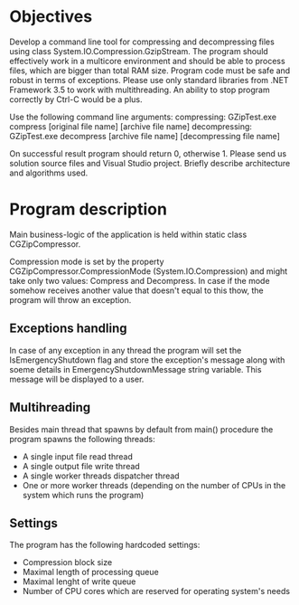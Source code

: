 # Objectives
Develop a command line tool for compressing and decompressing files using class System.IO.Compression.GzipStream.
The program should effectively work in a multicore environment and should be able to process files, which are bigger than total RAM size.
Program code must be safe and robust in terms of exceptions.
Please use only standard libraries from .NET Framework 3.5 to work with multithreading.
An ability to stop program correctly by Ctrl-C would be a plus.

Use the following command line arguments:
compressing: GZipTest.exe compress [original file name] [archive file name]
decompressing: GZipTest.exe decompress [archive file name] [decompressing file name]

On successful result program should return 0, otherwise 1.
Please send us solution source files and Visual Studio project. Briefly describe architecture and algorithms used.


# Program description
Main business-logic of the application is held within static class CGZipCompressor.

Compression mode is set by the property CGZipCompressor.CompressionMode (System.IO.Compression) and might take only two values: Compress and Decompress. In case if the mode somehow receives another value that doesn't equal to this thow, the program will throw an exception.

## Exceptions handling
In case of any exception in any thread the program will set the IsEmergencyShutdown flag and store the exception's message along with soeme details in EmergencyShutdownMessage string variable. This message will be displayed to a user.

## Multihreading
Besides main thread that spawns by default from main() procedure the program spawns the following threads:
* A single input file read thread
* A single output file write thread
* A single worker threads dispatcher thread
* One or more worker threads (depending on the number of CPUs in the system which runs the program)

## Settings
The program has the following hardcoded settings:
* Compression block size
* Maximal length of processing queue
* Maximal lenght of write queue
* Number of CPU cores which are reserved for operating system's needs